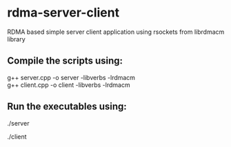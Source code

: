# rdma-server-client
RDMA based simple server client application using rsockets from librdmacm library

## Compile the scripts using:

g++ server.cpp -o server -libverbs -lrdmacm <br>
g++ client.cpp -o client -libverbs -lrdmacm <br>

## Run the executables using:

./server <PORT>
  
./client <SERVER-IP> <SERVER-PORT>
